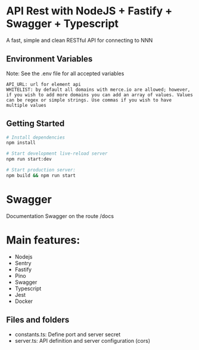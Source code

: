 # API Rest with NodeJS + Fastify + Swagger + Typescript 

A fast, simple and clean RESTful API for connecting to NNN

## Environment Variables

Note: See the .env file for all accepted variables

```
API_URL: url for element api
WHITELIST: by default all domains with merce.io are allowed; however, if you wish to add more domains you can add an array of values. Values can be regex or simple strings. Use commas if you wish to have multiple values
```

## Getting Started

```sh
# Install dependencies
npm install

# Start development live-reload server
npm run start:dev

# Start production server:
npm build && npm run start

```
# Swagger
Documentation Swagger on the route /docs

# Main features:

- Nodejs
- Sentry
- Fastify
- Pino
- Swagger
- Typescript
- Jest
- Docker

## Files and folders

- constants.ts: Define port and server secret
- server.ts: API definition and server configuration (cors)
